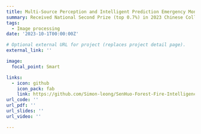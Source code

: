 ```yaml
---
title: Multi-Source Perception and Intelligent Prediction Emergency Monitoring Platform for Forest Fires
summary: Received National Second Prize (top 0.7%) in 2023 Chinese Collegiate Computing Competition, National First Prize in 2023 China "Dingxin Cup" National Youth Innovation and Entrepreneurship Competition, and National Grand Prize in 2023 National University Student Surveying and Mapping Discipline Intelligence Competition.
tags:
  - Image processing 
date: '2023-10-1T00:00:00Z'

# Optional external URL for project (replaces project detail page).
external_link: ''

image:
  focal_point: Smart

links:
  - icon: github
    icon_pack: fab
    link: https://github.com/Simon-leong/SenHuo-Forest-Fire-Intelligence-Integration-Software-System-UI
url_code: ''
url_pdf: ''
url_slides: ''
url_video: ''

---
```

